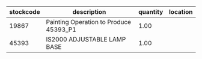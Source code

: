 |stockcode|description|quantity|location|
|---------|-----------|--------|--------|
|19867|Painting Operation to Produce 45393_P1|1.00||
|45393|IS2000 ADJUSTABLE LAMP BASE|1.00||
